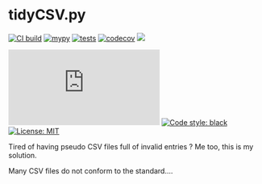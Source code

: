 # tidyCSV.py

[![CI build](https://github.com/gmagannaDevelop/tidyCSV.py/actions/workflows/main.yml/badge.svg)](https://github.com/gmagannaDevelop/tidyCSV.py/actions/workflows/main.yml)
[![mypy](https://github.com/gmagannaDevelop/tidyCSV.py/actions/workflows/mypy.yml/badge.svg)](https://github.com/gmagannaDevelop/tidyCSV.py/actions/workflows/mypy.yml)
[![tests](https://github.com/gmagannaDevelop/tidyCSV.py/actions/workflows/tests.yml/badge.svg)](https://github.com/gmagannaDevelop/tidyCSV.py/actions/workflows/tests.yml)
[![codecov](https://codecov.io/gh/gmagannaDevelop/tidyCSV.py/branch/main/graph/badge.svg?token=H1H5RHHI9O)](https://codecov.io/gh/gmagannaDevelop/tidyCSV.py)
![](https://enlyvfs9zh2z4g7.m.pipedream.net)

![](https://img.shields.io/github/last-commit/gmagannaDevelop/tidyCSV.py)
<a href="https://github.com/psf/black"><img alt="Code style: black" src="https://img.shields.io/badge/code%20style-black-000000.svg"></a>
<a href="https://github.com/gmagannaDevelop/tidyCSV.py/blob/main/LICENSE"><img alt="License: MIT" src="https://black.readthedocs.io/en/stable/_static/license.svg"></a>

<!-- Additions from black are the lincese and code style badges -->

Tired of having pseudo CSV files full of invalid entries ? Me too, this is my solution.



Many CSV files do not conform to the standard....
